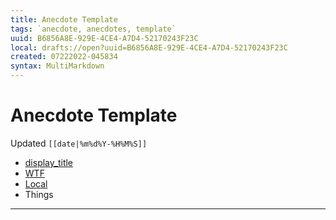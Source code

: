 ```yaml
---
title: Anecdote Template
tags: `anecdote, anecdotes, template`
uuid: B6856A8E-929E-4CE4-A7D4-52170243F23C
local: drafts://open?uuid=B6856A8E-929E-4CE4-A7D4-52170243F23C
created: 07222022-045834
syntax: MultiMarkdown
---
```

 # Anecdote Template
Updated `[[date|%m%d%Y-%H%M%S]]`

- [display_title]([[draft_open_url]])
- [WTF](https://davidblue.wtf/drafts/[[uuid]].html)
- [Local](shareddocuments:///private/var/mobile/Library/Mobile%20Documents/com~apple~CloudDocs/Written/[[uuid]].md)
- Things

---